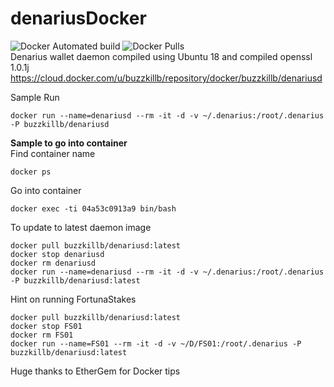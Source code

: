 # denariusDocker
![Docker Automated build](https://img.shields.io/docker/automated/buzzkillb/denariusd.svg) ![Docker Pulls](https://img.shields.io/docker/pulls/buzzkillb/denariusd.svg)  
Denarius wallet daemon compiled using Ubuntu 18 and compiled openssl 1.0.1j  
https://cloud.docker.com/u/buzzkillb/repository/docker/buzzkillb/denariusd

Sample Run  
```
docker run --name=denariusd --rm -it -d -v ~/.denarius:/root/.denarius -P buzzkillb/denariusd
```
**Sample to go into container**  
Find container name  
```
docker ps
```
Go into container  
```
docker exec -ti 04a53c0913a9 bin/bash
```
To update to latest daemon image  
```
docker pull buzzkillb/denariusd:latest
docker stop denariusd
docker rm denariusd
docker run --name=denariusd --rm -it -d -v ~/.denarius:/root/.denarius -P buzzkillb/denariusd:latest
```
Hint on running FortunaStakes  
```
docker pull buzzkillb/denariusd:latest
docker stop FS01
docker rm FS01
docker run --name=FS01 --rm -it -d -v ~/D/FS01:/root/.denarius -P buzzkillb/denariusd:latest
```
Huge thanks to EtherGem for Docker tips
